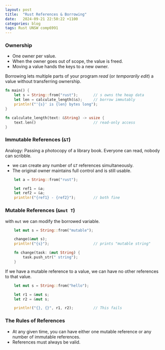 ```yaml
---
layout: post
title:  "Rust References & Borrowing"
date:   2024-09-21 22:50:22 +1100
categories: blog
tags: Rust UNSW comp6991
---
```


### Ownership ###

* One owner per value.  
* When the owner goes out of scope, the value is freed.  
* Moving a value hands the keys to a new owner.  

Borrowing lets multiple parts of your program *read* (or *temporarily edit*) a value
without transferring ownership.

```rust
fn main() {
    let s = String::from("rust");       // s owns the heap data
    let len = calculate_length(&s);     // borrow immutably
    println!("'{s}' is {len} bytes long");
}

fn calculate_length(text: &String) -> usize {
    text.len()                          // read-only access
}
```

### Immutable References (`&T`) ###

Analogy: Passing a photocopy of a library book. Everyone can read, nobody can scribble.

* we can create any number of `&T` references simultaneously.
* The original owner maintains full control and is still usable.

```rust
    let a = String::from("rust");

    let ref1 = &a;
    let ref2 = &a;
    println!("{ref1} - {ref2}");        // both fine
```

### Mutable References (`&mut T`) ###

with `mut` we can modify the borrowed variable.

```rust
    let mut s = String::from("mutable");

    change(&mut s);
    println!("{s}");                    // prints "mutable string"

    fn change(task: &mut String) {
        task.push_str(" string");
    }
```

If we have a mutable reference to a value, we can have no other references to that value.

```rust
    let mut s = String::from("hello");

    let r1 = &mut s;
    let r2 = &mut s;

    println!("{}, {}", r1, r2);         // This fails
```

### The Rules of References ###
- At any given time, you can have either one mutable reference or any number of immutable references.
- References must always be valid.
